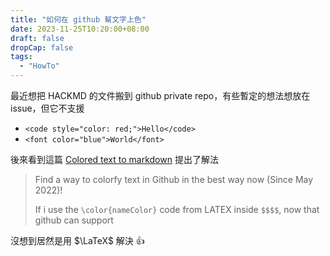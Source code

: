 ```yaml
---
title: "如何在 github 幫文字上色"
date: 2023-11-25T10:20:00+08:00
draft: false
dropCap: false
tags:
  - "HowTo"
---
```


最近想把 HACKMD 的文件搬到 github private repo，有些暫定的想法想放在 issue，但它不支援

+ `<code style="color: red;">Hello</code>`
+ `<font color="blue">World</font>`

後來看到這篇 [Colored text to markdown](https://github.com/orgs/community/discussions/31570#discussioncomment-3571340) 提出了解法

> Find a way to colorfy text in Github in the best way now (Since May 2022)!
>
> If i use the `\color{nameColor}` code from LATEX inside `$$$$`, now that github can support

沒想到居然是用 $\LaTeX$ 解決 👍

